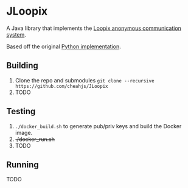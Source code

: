 # JLoopix
A Java library that implements the [Loopix anonymous communication system](https://arxiv.org/abs/1703.00536).

Based off the original [Python implementation](https://github.com/UCL-InfoSec/loopix).

## Building

1. Clone the repo and submodules `git clone --recursive https://github.com/cheahjs/JLoopix`
2. TODO

## Testing

1. `./docker_build.sh` to generate pub/priv keys and build the Docker image.
2. ~~./docker_run.sh~~
3. TODO

## Running

TODO